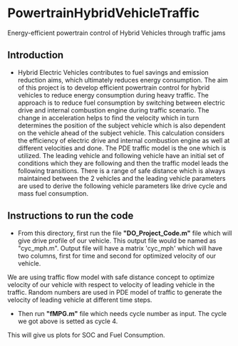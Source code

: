 # PowertrainHybridVehicleTraffic
Energy-efficient powertrain control of Hybrid Vehicles through traffic jams

## Introduction

- Hybrid Electric Vehicles contributes to fuel savings and emission reduction aims, which ultimately reduces energy consumption. The aim of this project is to develop efficient powertrain control for hybrid vehicles to reduce energy consumption during heavy traffic. The approach is to reduce fuel consumption by switching between electric drive and internal combustion engine during traffic scenario. The change in acceleration helps to find the velocity which in turn determines the position of the subject vehicle which is also dependent on the vehicle ahead of the subject vehicle. This calculation considers the efficiency of electric drive and internal combustion engine as well at different velocities and done.
The PDE traffic model is the one which is utilized. The leading vehicle and following vehicle have an initial set of conditions which they are following and then the traffic model leads the following transitions. There is a range of safe distance which is always maintained between the 2 vehicles and the leading vehicle parameters are used to derive the following vehicle parameters like drive cycle and mass fuel consumption.

## Instructions to run the code
- From this directory, first run the file **"DO_Project_Code.m"** file which will give drive profile of our vehicle. This output file would be named as "cyc_mph.m". Output file will have a matrix 'cyc_mph' which will have two columns, first for time and second for optimized velocity of our vehicle.

We are using traffic flow model with safe distance concept to optimize velocity of our vehicle with respect to velocity of leading vehicle in the traffic. Random numbers are used in PDE model of traffic to generate the velocity of leading vehicle at different time steps.

- Then run **"fMPG.m"** file which needs cycle number as input. The cycle we got above is setted as cycle 4.

This will give us plots for SOC and Fuel Consumption.
